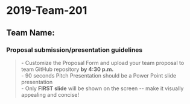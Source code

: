 # 2019-Team-201
## Team Name: 
### Proposal submission/presentation guidelines
> \- Customize the Proposal Form and upload your team proposal to team GitHub repository **by 4:30 p.m.**\
> \- 90 seconds Pitch Presentation should be a Power Point slide presentation\
> \- Only **FIRST slide** will be shown on the screen -- make it visually appealing and concise! 
